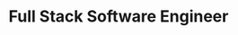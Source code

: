 ---
title: Full Stack Software Engineer
institute: Cornell Hack4Impact
institute-url: https://www.cornellh4i.org/
duration: Aug 2022 - Aug 2023
excerpt: Developed a full-stack psychiatrist-patient connection platform tailored for patients in Ghana and a rental listing platform to empower the homeless in Tompkins County to browse for available and affordable housing options
order: 3
# tags: [Skill A, Skill B, Skill C]
---